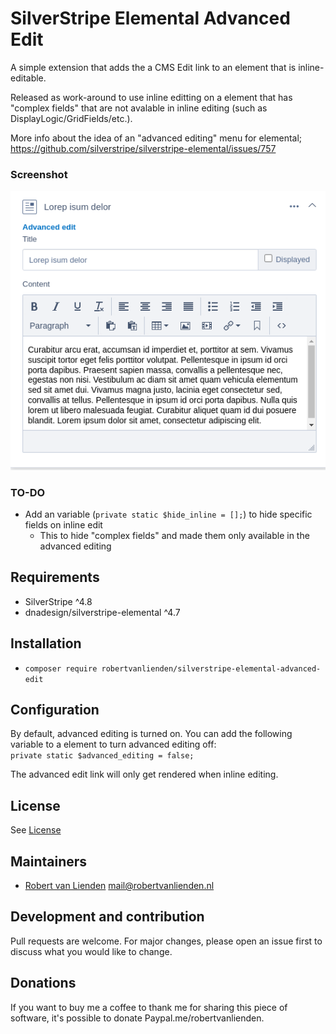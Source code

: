 # SilverStripe Elemental Advanced Edit

A simple extension that adds the a CMS Edit link to an element that is inline-editable.

Released as work-around to use inline editting on a element that has "complex fields" 
that are not avalable in inline editing (such as DisplayLogic/GridFields/etc.).

More info about the idea of an "advanced editing" menu for elemental; https://github.com/silverstripe/silverstripe-elemental/issues/757

### Screenshot

![screenshot](screenshot.png)

### TO-DO
* Add an variable (`private static $hide_inline = [];`) to hide specific fields on inline edit
  * This to hide "complex fields" and made them only available in the advanced editing

## Requirements
* SilverStripe ^4.8
* dnadesign/silverstripe-elemental ^4.7

## Installation
* `composer require robertvanlienden/silverstripe-elemental-advanced-edit`

## Configuration
By default, advanced editing is turned on. 
You can add the following variable to a element to turn advanced editing off:\
`private static $advanced_editing = false;`

The advanced edit link will only get rendered when inline editing.

## License
See [License](LICENSE)

## Maintainers
* [Robert van Lienden](https://www.robertvanlienden.nl/) <mail@robertvanlienden.nl>

## Development and contribution
Pull requests are welcome. For major changes, please open an issue first to discuss what you would like to change.

## Donations
If you want to buy me a coffee to thank me for sharing this piece of software, it's possible to donate Paypal.me/robertvanlienden.
